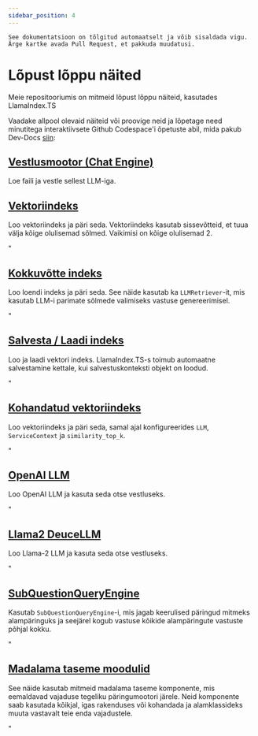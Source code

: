 ```yaml
---
sidebar_position: 4
---
```


`See dokumentatsioon on tõlgitud automaatselt ja võib sisaldada vigu. Ärge kartke avada Pull Request, et pakkuda muudatusi.`

# Lõpust lõppu näited

Meie repositooriumis on mitmeid lõpust lõppu näiteid, kasutades LlamaIndex.TS

Vaadake allpool olevaid näiteid või proovige neid ja lõpetage need minutitega interaktiivsete Github Codespace'i õpetuste abil, mida pakub Dev-Docs [siin](https://codespaces.new/team-dev-docs/lits-dev-docs-playground?devcontainer_path=.devcontainer%2Fjavascript_ltsquickstart%2Fdevcontainer.json):

## [Vestlusmootor (Chat Engine)](https://github.com/run-llama/LlamaIndexTS/blob/main/examples/chatEngine.ts)

Loe faili ja vestle sellest LLM-iga.

## [Vektoriindeks](https://github.com/run-llama/LlamaIndexTS/blob/main/examples/vectorIndex.ts)

Loo vektoriindeks ja päri seda. Vektoriindeks kasutab sissevõtteid, et tuua välja kõige olulisemad sõlmed. Vaikimisi on kõige olulisemad 2.

"

## [Kokkuvõtte indeks](https://github.com/run-llama/LlamaIndexTS/blob/main/examples/summaryIndex.ts)

Loo loendi indeks ja päri seda. See näide kasutab ka `LLMRetriever`-it, mis kasutab LLM-i parimate sõlmede valimiseks vastuse genereerimisel.

"

## [Salvesta / Laadi indeks](https://github.com/run-llama/LlamaIndexTS/blob/main/examples/storageContext.ts)

Loo ja laadi vektori indeks. LlamaIndex.TS-s toimub automaatne salvestamine kettale, kui salvestuskonteksti objekt on loodud.

"

## [Kohandatud vektoriindeks](https://github.com/run-llama/LlamaIndexTS/blob/main/examples/vectorIndexCustomize.ts)

Loo vektoriindeks ja päri seda, samal ajal konfigureerides `LLM`, `ServiceContext` ja `similarity_top_k`.

"

## [OpenAI LLM](https://github.com/run-llama/LlamaIndexTS/blob/main/examples/openai.ts)

Loo OpenAI LLM ja kasuta seda otse vestluseks.

"

## [Llama2 DeuceLLM](https://github.com/run-llama/LlamaIndexTS/blob/main/examples/llamadeuce.ts)

Loo Llama-2 LLM ja kasuta seda otse vestluseks.

"

## [SubQuestionQueryEngine](https://github.com/run-llama/LlamaIndexTS/blob/main/examples/subquestion.ts)

Kasutab `SubQuestionQueryEngine`-i, mis jagab keerulised päringud mitmeks alampäringuks ja seejärel kogub vastuse kõikide alampäringute vastuste põhjal kokku.

"

## [Madalama taseme moodulid](https://github.com/run-llama/LlamaIndexTS/blob/main/examples/lowlevel.ts)

See näide kasutab mitmeid madalama taseme komponente, mis eemaldavad vajaduse tegeliku päringumootori järele. Neid komponente saab kasutada kõikjal, igas rakenduses või kohandada ja alamklassideks muuta vastavalt teie enda vajadustele.

"
